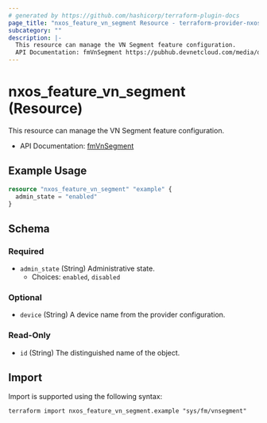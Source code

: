 ```yaml
---
# generated by https://github.com/hashicorp/terraform-plugin-docs
page_title: "nxos_feature_vn_segment Resource - terraform-provider-nxos"
subcategory: ""
description: |-
  This resource can manage the VN Segment feature configuration.
  API Documentation: fmVnSegment https://pubhub.devnetcloud.com/media/dme-docs-10-2-2/docs/Feature%20Management/fm:VnSegment/
---
```


# nxos_feature_vn_segment (Resource)

This resource can manage the VN Segment feature configuration.

- API Documentation: [fmVnSegment](https://pubhub.devnetcloud.com/media/dme-docs-10-2-2/docs/Feature%20Management/fm:VnSegment/)

## Example Usage

```terraform
resource "nxos_feature_vn_segment" "example" {
  admin_state = "enabled"
}
```

<!-- schema generated by tfplugindocs -->
## Schema

### Required

- `admin_state` (String) Administrative state.
  - Choices: `enabled`, `disabled`

### Optional

- `device` (String) A device name from the provider configuration.

### Read-Only

- `id` (String) The distinguished name of the object.

## Import

Import is supported using the following syntax:

```shell
terraform import nxos_feature_vn_segment.example "sys/fm/vnsegment"
```
